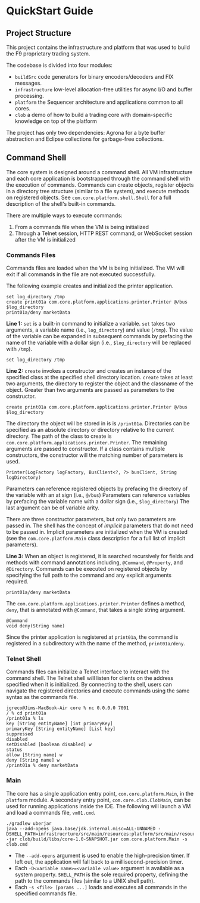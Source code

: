 # QuickStart Guide

## Project Structure

This project contains the infrastructure and platform that was used to build the F9 proprietary trading system.

The codebase is divided into four modules:

- `buildSrc` code generators for binary encoders/decoders and FIX messages.
- `infrastructure` low-level allocation-free utilities for async I/O and buffer processing.
- `platform` the Sequencer architecture and applications common to all cores.
- `clob` a demo of how to build a trading core with domain-specific knowledge on top of the platform

The project has only two dependencies: Agrona for a byte buffer abstraction and Eclipse collections for garbage-free collections.

## Command Shell

The core system is designed around a command shell.
All VM infrastructure and each core application is bootstrapped through the command shell with the execution of commands.
Commands can create objects, register objects in a directory tree structure (similar to a file system), and execute methods on registered objects. 
See `com.core.platform.shell.Shell` for a full description of the shell's built-in commands.

There are multiple ways to execute commands:
1. From a commands file when the VM is being initialized
2. Through a Telnet session, HTTP REST command, or WebSocket session after the VM is initialized

### Commands Files

Commands files are loaded when the VM is being initialized. The VM will exit if all commands in the file are not executed successfully.

The following example creates and initialized the printer application.

    set log_directory /tmp 
    create print01a com.core.platform.applications.printer.Printer @/bus $log_directory
    print01a/deny marketData

**Line 1:** `set` is a built-in command to initialize a variable.
`set` takes two arguments, a variable name (i.e., `log_directory`) and value (`/tmp`).
The value of the variable can be expanded in subsequent commands by prefacing the name of the variable with a dollar sign (i.e., `$log_directory` will be replaced with `/tmp`).

    set log_directory /tmp

**Line 2:** `create` invokes a constructor and creates an instance of the specified class at the specified shell directory location.
`create` takes at least two arguments, the directory to register the object and the classname of the object.
Greater than two arguments are passed as parameters to the constructor.

    create print01a com.core.platform.applications.printer.Printer @/bus $log_directory

The directory the object will be stored in is is `/print01a`. 
Directories can be specified as an absolute directory or directory relative to the current directory.
The path of the class to create is `com.core.platform.applications.printer.Printer`.
The remaining arguments are passed to constructor.
If a class contains multiple constructors, the constructor will the matching number of parameters is used.

    Printer(LogFactory logFactory, BusClient<?, ?> busClient, String logDirectory) 

Parameters can reference registered objects by prefacing the directory of the variable with an at sign (i.e., `@/bus`)
Parameters can reference variables by prefacing the variable name with a dollar sign (i.e., `$log_directory`)
The last argument can be of variable arity.

There are three constructor parameters, but only two parameters are passed in.
The shell has the concept of *implicit* parameters that do not need to be passed in.
Implicit parameters are initialized when the VM is created (see the `com.core.platform.Main` class description for a full list of implicit parameters).

**Line 3:** When an object is registered, it is searched recursively for fields and methods with command annotations including, `@Command`, `@Property`, and `@Directory`.
Commands can be executed on registered objects by specifying the full path to the command and any explicit arguments required.

    print01a/deny marketData

The `com.core.platform.applications.printer.Printer` defines a method, `deny`, that is annotated with `@Command`, that takes a single string argument.

    @Command
    void deny(String name)

Since the printer application is registered at `print01a`, the command is registered in a subdirectory with the name of the method, `print01a/deny`. 

### Telnet Shell

Commands files can initialize a Telnet interface to interact with the command shell.
The Telnet shell will listen for clients on the address specified when it is initialized.
By connecting to the shell, users can navigate the registered directories and execute commands using the same syntax as the commands file.

    jgreco@Jims-MacBook-Air core % nc 0.0.0.0 7001
    / % cd print01a
    /print01a % ls
    key [String entityName] [int primaryKey]
    primaryKey [String entityName] [List key]
    suppressed
    disabled
    setDisabled [boolean disabled] w
    status
    allow [String name] w
    deny [String name] w
    /print01a % deny marketData

### Main

The core has a single application entry point, `com.core.platform.Main`, in the `platform` module.
A secondary entry point, `com.core.clob.ClobMain`, can be used for running applications inside the IDE.
The following will launch a VM and load a commands file, `vm01.cmd`.

    ./gradlew uberjar
    java --add-opens java.base/jdk.internal.misc=ALL-UNNAMED -DSHELL_PATH=infrastrucrture/src/main/resources:platform/src/main/resources:clob/src/main/resources -jar clob/build/libs/core-1.0-SNAPSHOT.jar com.core.platform.Main -s clob.cmd 

* The `--add-opens` argument is used to enable the high-precision timer. If left out, the application will fall back to a millisecond-precision timer.
* Each `-D<variable name>=<variable value>` argument is available as a system property.
`SHELL_PATH` is the sole required property, defining the path to the commands files (similar to a UNIX shell path).
* Each `-s <file> [params ...]` loads and executes all commands in the specified commands file.

